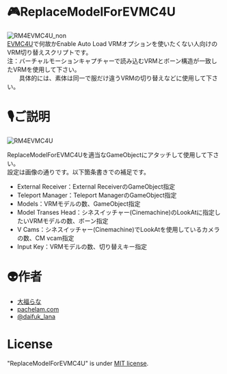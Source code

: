 # 🎮ReplaceModelForEVMC4U
![RM4EVMC4U_non](https://user-images.githubusercontent.com/59566441/90384044-ee50cb80-e0bb-11ea-8555-45a0806dffd7.png)  
[EVMC4U](https://github.com/gpsnmeajp/EasyVirtualMotionCaptureForUnity)で何故かEnable Auto Load VRMオプションを使いたくない人向けのVRM切り替えスクリプトです。  
注：バーチャルモーションキャプチャーで読み込むVRMとボーン構造が一致したVRMを使用して下さい。  
　　具体的には、素体は同一で服だけ違うVRMの切り替えなどに使用して下さい。
 
# 🎙ご説明
![RM4EVMC4U](https://user-images.githubusercontent.com/59566441/90384451-8353c480-e0bc-11ea-8c40-9b916a947e01.png)
 
ReplaceModelForEVMC4Uを適当なGameObjectにアタッチして使用して下さい。  
設定は画像の通りです。以下箇条書きでの補足です。  
 
* External Receiver：External ReceiverのGameObject指定  
* Teleport Manager：Teleport ManagerのGameObject指定  
* Models：VRMモデルの数、GameObject指定  
* Model Transes Head：シネスイッチャー(Cinemachine)のLookAtに指定したいVRMモデルの数、ボーン指定  
* V Cams：シネスイッチャー(Cinemachine)でLookAtを使用しているカメラの数、CM vcam指定  
* Input Key：VRMモデルの数、切り替えキー指定  
 
# 👽作者  
 
* [大福らな](https://www.youtube.com/channel/UCtg9i4TxyddG5QV5CYZETiQ)
* [pachelam.com](https://pachelam.com/)
* [@daifuk_lana](https://twitter.com/daifuk_lana)
 
# License
 
"ReplaceModelForEVMC4U" is under [MIT license](https://en.wikipedia.org/wiki/MIT_License).
 